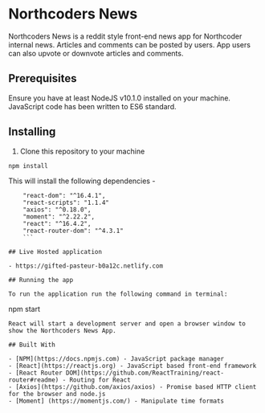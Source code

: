 # Northcoders News

Northcoders News is a reddit style front-end news app for Northcoder internal news. Articles and comments can be posted by users. App users can also upvote or downvote articles and comments.

## Prerequisites

Ensure you have at least NodeJS v10.1.0 installed on your machine. JavaScript code has been written to ES6 standard.

## Installing

1.  Clone this repository to your machine

```
npm install
```

This will install the following dependencies -

````
    "react-dom": "^16.4.1",
    "react-scripts": "1.1.4"
    "axios": "^0.18.0",
    "moment": "^2.22.2",
    "react": "^16.4.2",
    "react-router-dom": "^4.3.1"
    ```

## Live Hosted application

- https://gifted-pasteur-b0a12c.netlify.com

## Running the app

To run the application run the following command in terminal:
````

npm start

```
React will start a development server and open a browser window to show the Northcoders News App.

## Built With

- [NPM](https://docs.npmjs.com) - JavaScript package manager
- [React](https://reactjs.org) - JavaScript based front-end framework
- [React Router DOM](https://github.com/ReactTraining/react-router#readme) - Routing for React
- [Axios](https://github.com/axios/axios) - Promise based HTTP client for the browser and node.js
- [Moment] (https://momentjs.com/) - Manipulate time formats  
```
